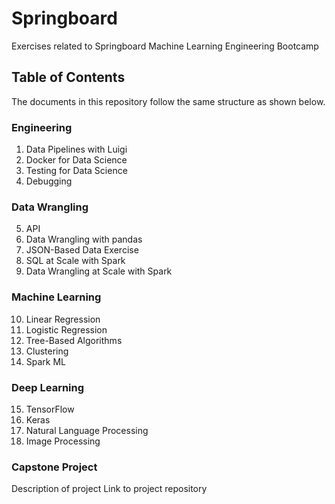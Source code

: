 # Springboard
Exercises related to Springboard Machine Learning Engineering Bootcamp

## Table of Contents

The documents in this repository follow the same structure as shown below.

### Engineering 

1. Data Pipelines with Luigi
2. Docker for Data Science
3. Testing for Data Science
4. Debugging

### Data Wrangling

5. API 
6. Data Wrangling with pandas
7. JSON-Based Data Exercise
8. SQL at Scale with Spark
9. Data Wrangling at Scale with Spark

### Machine Learning

10. Linear Regression
11. Logistic Regression
12. Tree-Based Algorithms
13. Clustering
14. Spark ML

### Deep Learning

15. TensorFlow
16. Keras
17. Natural Language Processing
18. Image Processing 

### Capstone Project 

Description of project
Link to project repository

